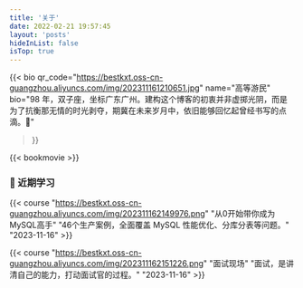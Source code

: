 ```yaml
---
title: '关于'
date: 2022-02-21 19:57:45
layout: 'posts'
hideInList: false
isTop: true
---
```




{{< bio 
qr_code="https://bestkxt.oss-cn-guangzhou.aliyuncs.com/img/202311161210651.jpg" name="高等游民" 
bio="98 年，双子座，坐标广东广州。建构这个博客的初衷并非虚掷光阴，而是为了抗衡那无情的时光剥夺，期冀在未来岁月中，依旧能够回忆起曾经书写的点滴。🍂" 
>}}





{{< bookmovie >}}








### 🏫 近期学习

{{< course 
"https://bestkxt.oss-cn-guangzhou.aliyuncs.com/img/202311162149976.png" 
"从0开始带你成为MySQL高手" 
"46个生产案例，全面覆盖 MySQL 性能优化、分库分表等问题。" 
"2023-11-16" >}}



{{< course 
"https://bestkxt.oss-cn-guangzhou.aliyuncs.com/img/202311162151226.png" 
"面试现场" 
"面试，是讲清自己的能力，打动面试官的过程。" 
"2023-11-16" >}}
























